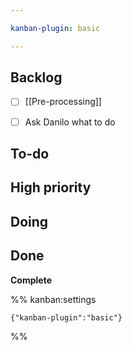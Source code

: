 ```yaml
---

kanban-plugin: basic

---
```


## Backlog

- [ ] [[Pre-processing]]
- [ ] Ask Danilo what to do


## To-do



## High priority



## Doing



## Done

**Complete**




%% kanban:settings
```
{"kanban-plugin":"basic"}
```
%%